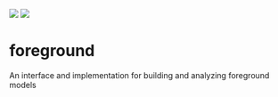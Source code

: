 ![](https://travis-ci.com/AntelopeLCA/foreground.svg?branch=master) ![](https://coveralls.io/repos/github/AntelopeLCA/foreground/badge.svg?branch=master)

# foreground
An interface and implementation for building and analyzing foreground models
